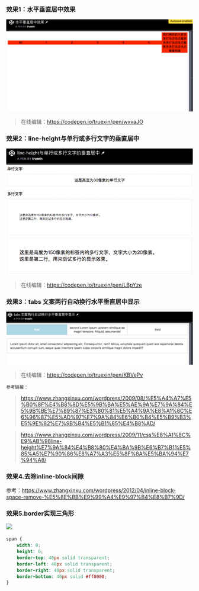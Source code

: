
### 效果1：水平垂直居中效果
![](.codepen_images/b5145766.png)
> 在线编辑：https://codepen.io/truexin/pen/wxvaJO

### 效果2：line-height与单行或多行文字的垂直居中
![](.codepen_images/489f36bb.png)
> 在线编辑：https://codepen.io/truexin/pen/LBpYze

### 效果3：tabs 文案两行自动换行水平垂直居中显示
![](.codepen_images/b29a10b4.png)
> 在线编辑：https://codepen.io/truexin/pen/KBVePv

```参考链接：```
> https://www.zhangxinxu.com/wordpress/2009/08/%E5%A4%A7%E5%B0%8F%E4%B8%8D%E5%9B%BA%E5%AE%9A%E7%9A%84%E5%9B%BE%E7%89%87%E3%80%81%E5%A4%9A%E8%A1%8C%E6%96%87%E5%AD%97%E7%9A%84%E6%B0%B4%E5%B9%B3%E5%9E%82%E7%9B%B4%E5%B1%85%E4%B8%AD/

> https://www.zhangxinxu.com/wordpress/2009/11/css%E8%A1%8C%E9%AB%98line-height%E7%9A%84%E4%B8%80%E4%BA%9B%E6%B7%B1%E5%85%A5%E7%90%86%E8%A7%A3%E5%8F%8A%E5%BA%94%E7%94%A8/

### 效果4.去除inline-block间隙
参考：https://www.zhangxinxu.com/wordpress/2012/04/inline-block-space-remove-%E5%8E%BB%E9%99%A4%E9%97%B4%E8%B7%9D/

### 效果5.border实现三角形
![](.codepen_images/90212cc7.png)
```css
span {
    width: 0;
    height: 0;
    border-top: 40px solid transparent;
    border-left: 40px solid transparent;
    border-right: 40px solid transparent;
    border-bottom: 40px solid #ff0000;
}
```
